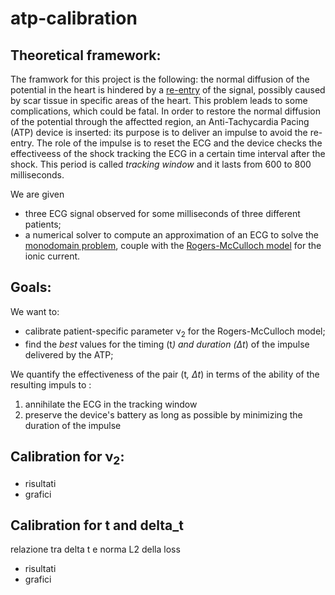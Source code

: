 # atp-calibration

## Theoretical framework:
The framwork for this project is the following: the normal diffusion of the potential in the heart is hindered by a [re-entry](https://www.youtube.com/watch?v=yLI4yj1TZhc) of the signal, possibly caused by scar tissue in specific areas of the heart. This problem leads to some complications, which could be fatal. In order to restore the normal diffusion of the potential through the affectted region, an Anti-Tachycardia Pacing (ATP) device is inserted: its purpose is to deliver an impulse to avoid the re-entry. The role of the impulse is to reset the ECG and the device checks the effectiveess of the shock tracking the ECG in a certain time interval after the shock. This period is called *tracking window* and it lasts from 600 to 800 milliseconds.

We are given 
* three ECG signal observed for some milliseconds of three different patients;
* a numerical solver to compute an approximation of an ECG to solve the [monodomain problem](https://en.wikipedia.org/wiki/Monodomain_model), couple with the [Rogers-McCulloch model](https://ieeexplore.ieee.org/document/310090?reload=true) for the ionic current.

## Goals:
We want to:
* calibrate patient-specific parameter ν<sub>2</sub> for the Rogers-McCulloch model;
* find the *best* values for the timing (t<sup>*</sup>) and duration (Δt<sup>*</sup>) of the impulse delivered by the ATP;  

We quantify the effectiveness of the pair (t<sup>*</sup>, Δt<sup>*</sup>) in terms of the ability of the resulting impuls to :
1. annihilate the ECG in the tracking window 
2. preserve the device's battery as long as possible by minimizing the duration of the impulse 


## Calibration for ν<sub>2</sub>:

+ risultati
+ grafici

## Calibration for t and delta_t
relazione tra delta t e norma L2 della loss 

+ risultati 
+ grafici

# 
